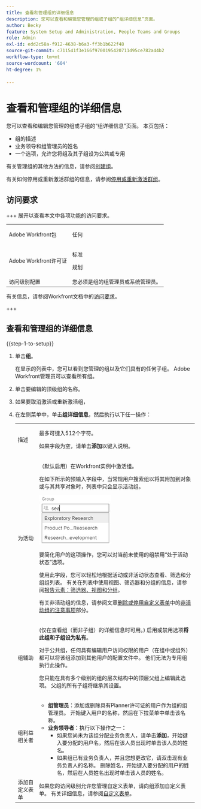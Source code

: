 ```yaml
---
title: 查看和管理组的详细信息
description: 您可以查看和编辑您管理的组或子组的“组详细信息”页面。
author: Becky
feature: System Setup and Administration, People Teams and Groups
role: Admin
exl-id: edd2c58a-f912-4638-b6a3-ff3b1b622f48
source-git-commit: c711541f3e166f9700195420711d95ce782a44b2
workflow-type: tm+mt
source-wordcount: '604'
ht-degree: 1%

---
```


# 查看和管理组的详细信息

您可以查看和编辑您管理的组或子组的“组详细信息”页面。 本页包括：

* 组的描述
* 业务领导和组管理员的姓名
* 一个选项，允许您将组及其子组设为公共或专用

有关管理组的其他方法的信息，请参阅[创建组](../../../administration-and-setup/manage-groups/create-and-manage-groups/create-a-group.md)。

有关如何停用或重新激活群组的信息，请参阅[停用或重新激活群组](../../../administration-and-setup/manage-groups/create-and-manage-groups/deactivate-or-reactivate-a-group.md)。

## 访问要求

+++ 展开以查看本文中各项功能的访问要求。

<table style="table-layout:auto"> 
 <col> 
 <col> 
 <tbody> 
  <tr> 
   <td>Adobe Workfront包</td> 
   <td><p>任何</p></td> 
  </tr> 
  <tr> 
   <td>Adobe Workfront许可证</td> 
   <td><p>标准</p>
       <p>规划</p></td>
  </tr>
  <tr> 
   <td>访问级别配置</td> 
   <td>您必须是组的组管理员或系统管理员。</td>
  </tr>
 </tbody> 
</table>

有关信息，请参阅Workfront文档中的[访问要求](/help/quicksilver/administration-and-setup/add-users/access-levels-and-object-permissions/access-level-requirements-in-documentation.md)。

+++

## 查看和管理组的详细信息

{{step-1-to-setup}}

1. 单击&#x200B;**组**。

   在显示的列表中，您可以看到您管理的组以及它们具有的任何子组。 Adobe Workfront管理员可以查看所有组。

1. 单击要编辑的顶级组的名称。
1. 如果要取消激活或重新激活组，
1. 在左侧菜单中，单击&#x200B;**组详细信息**，然后执行以下任一操作：

   <table style="table-layout:auto"> 
    <col> 
    <col> 
    <tbody> 
     <tr> 
      <td role="rowheader">描述</td> 
      <td> <p>最多可键入512个字符。</p> <p>如果字段为空，请单击<strong>添加</strong>以键入说明。</p> </td> 
     </tr> 
     <tr data-mc-conditions=""> 
      <td role="rowheader">为活动</td> 
      <td> <p>（默认启用）在Workfront实例中激活组。</p> <p>在如下所示的预输入字段中，当常规用户搜索组以将其附加到对象或与其共享对象时，列表中只会显示活动组。</p> <p> <img src="assets/group-type-aheads.jpg"> </p> <p>要简化用户的这项操作，您可以对当前未使用的组禁用“处于活动状态”选项。</p> <p>使用此字段，您可以轻松地根据活动或非活动状态查看、筛选和分组组列表。 有关在列表中使用视图、筛选器和分组的信息，请参阅<a href="../../../reports-and-dashboards/reports/reporting-elements/reporting-elements-filters-views-groupings.md" class="MCXref xref">报告元素：筛选器、视图和分组</a>。</p> <p>有关非活动组的信息，请参阅文章<a href="../../../administration-and-setup/manage-groups/create-and-manage-groups/deactivate-or-reactivate-a-group.md#inactive" class="MCXref xref">删除或停用自定义表单</a>中的<a href="../../../administration-and-setup/customize-workfront/create-manage-custom-forms/delete-or-deactivate-a-custom-form.md" class="MCXref xref">非活动组的注意事项</a>部分。</p> </td> 
     </tr> 
     <tr> 
      <td role="rowheader">组辅助</td> 
      <td> <p>(仅在查看组（而非子组）的详细信息时可用。) 启用或禁用选项<strong>将此组和子组设为私有</strong>。</p> <p>对于公共组，任何具有编辑用户访问权限的用户（在组中或组外）都可以将该组添加到其他用户的配置文件中。 他们无法为专用组执行此操作。</p> <p>您只能在具有多个级别的组的层次结构中的顶层父组上编辑此选项。 父组的所有子组将继承其设置。</p> </td> 
     </tr> 
     <tr> 
      <td role="rowheader">组利益相关者</td> 
      <td> 
       <ul> 
        <li><strong>组管理员</strong>：添加或删除具有Planner许可证的用户作为组的组管理员。 开始键入用户的名称，然后在下拉菜单中单击该名称。</li> 
        <li><strong>业务领导者</strong>：执行以下操作之一：
         <ul>
          <li>如果您尚未为该组分配业务负责人，请单击<strong>添加</strong>，开始键入要分配的用户名，然后在该人员出现时单击该人员的姓名。</li>
          <li>如果组已有业务负责人，并且您想更改它，请双击现有业务负责人的名称。 删除姓名，开始键入要分配的用户的姓名，然后在人员姓名出现时单击该人员的姓名。</li>
         </ul></li> 
       </ul> </td> 
     </tr> 
     <tr> 
      <td role="rowheader">添加自定义表单</td> 
      <td>如果您的访问级别允许您管理自定义表单，请向组添加自定义表单。 有关详细信息，请参阅<a href="../../../administration-and-setup/customize-workfront/create-manage-custom-forms/create-and-manage-custom-forms.md" class="MCXref xref">自定义表单</a>。</td> 
     </tr> 
    </tbody> 
   </table>

